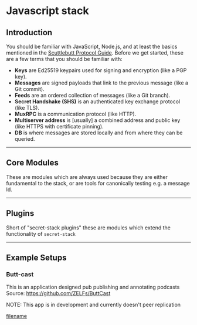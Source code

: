 # Javascript stack

## Introduction

You should be familiar with JavaScript, Node.js, and at least the basics mentioned in the [Scuttlebutt Protocol Guide](https://ssbc.github.io/scuttlebutt-protocol-guide/#keys-and-identities). Before we get started, these are a few terms that you should be familiar with:

- **Keys** are Ed25519 keypairs used for signing and encryption (like a PGP key).
- **Messages** are signed payloads that link to the previous message (like a Git commit).
- **Feeds** are an ordered collection of messages (like a Git branch).
- **Secret Handshake (SHS)** is an authenticated key exchange protocol (like TLS).
- **MuxRPC** is a communication protocol (like HTTP).
- **Multiserver address** is [usually] a combined address and public key (like HTTPS with certificate pinning).
- **DB** is where messages are stored locally and from where they can be queried.

---

## Core Modules

These are modules which are always used because they are either fundamental to the stack,
or are tools for canonically testing e.g. a message Id.

[](core_modules.md ':include')

---

## Plugins

Short of "secret-stack plugins" these are modules which extend the functionality of `secret-stack`

[](plugins.md ':include')

---

## Example Setups


### Butt-cast

This is an application designed pub publishing and annotating podcasts
Source: https://github.com/ZELFs/ButtCast

NOTE: This app is in development and currently doesn't peer replication

[filename](example/butt-cast.md ':include')


